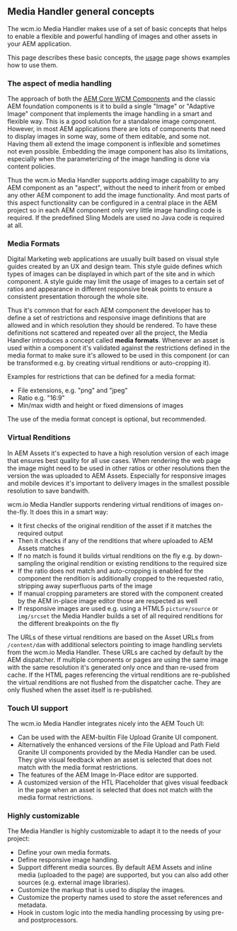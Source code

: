 ## Media Handler general concepts

The wcm.io Media Handler makes use of a set of basic concepts that helps to enable a flexible and powerful handling of images and other assets in your AEM application.

This page describes these basic concepts, the [usage][usage] page shows examples how to use them.


### The aspect of media handling

The approach of both the [AEM Core WCM Components][aem-core-wcm-components] and the classic AEM foundation components is it to build a single "Image" or "Adaptive Image" component that implements the image handling in a smart and flexible way. This is a good solution for a standalone image component. However, in most AEM applications there are lots of components that need to display images in some way, some of them editable, and some not. Having them all extend the image component is inflexible and sometimes not even possible. Embedding the image component has also its limitations, especially when the parameterizing of the image handling is done via content policies.

Thus the wcm.io Media Handler supports adding image capability to any AEM component as an "aspect", without the need to inherit from or embed any other AEM component to add the image functionality. And most parts of this aspect functionality can be configured in a central place in the AEM project so in each AEM component only very little image handling code is required. If the predefined Sling Models are used no Java code is required at all.


### Media Formats

Digital Marketing web applications are usually built based on visual style guides created by an UX and design team. This style guide defines which types of images can be displayed in which part of the site and in which component. A style guide may limit the usage of images to a certain set of ratios and appearance in different responsive break points to ensure a consistent presentation thorough the whole site.

Thus it's common that for each AEM component the developer has to define a set of restrictions and responsive image definitions that are allowed and in which resolution they should be rendered. To have these definitions not scattered and repeated over all the project, the Media Handler introduces a concept called **media formats**. Whenever an asset is used within a component it's validated against the restrictions defined in the media format to make sure it's allowed to be used in this component (or can be transformed e.g. by creating virtual renditions or auto-cropping it).

Examples for restrictions that can be defined for a media format:

* File extensions, e.g. "png" and "jpeg"
* Ratio e.g. "16:9"
* Min/max width and height or fixed dimensions of images

The use of the media format concept is optional, but recommended.


### Virtual Renditions

In AEM Assets it's expected to have a high resolution version of each image that ensures best quality for all use cases. When rendering the web page the image might need to be used in other ratios or other resolutions then the version the was uploaded to AEM Assets. Especially for responsive images and mobile devices it's important to delivery images in the smallest possible resolution to save bandwith.

wcm.io Media Handler supports rendering virtual renditions of images on-the-fly. It does this in a smart way:

* It first checks of the original rendition of the asset if it matches the required output
* Then it checks if any of the renditions that where uploaded to AEM Assets matches
* If no match is found it builds virtual renditions on the fly e.g. by down-sampling the original rendition or existing renditions to the required size
* If the ratio does not match and auto-cropping is enabled for the component the rendition is additionally cropped to the requested ratio, stripping away superfluous parts of the image
* If manual cropping parameters are stored with the component created by the AEM in-place image editor those are respected as well
* If responsive images are used e.g. using a HTML5 `picture/source` or `img/srcset` the Media Handler builds a set of all required renditions for the different breakpoints on the fly

The URLs of these virtual renditions are based on the Asset URLs from `/content/dam` with additional selectors pointing to image handling servlets from the wcm.io Media Handler. These URLs are cached by default by the AEM dispatcher. If multiple components or pages are using the same image with the same resolution it's generated only once and than re-used from cache. If the HTML pages referencing the virtual renditions are re-published the virtual renditions are not flushed from the dispatcher cache. They are only flushed when the asset itself is re-published.


### Touch UI support

The wcm.io Media Handler integrates nicely into the AEM Touch UI:

* Can be used with the AEM-builtin File Upload Granite UI component.
* Alternatively the enhanced versions of the File Upload and Path Field Granite UI components provided by the Media Handler can be used. They give visual feedback when an asset is selected that does not match with the media format restrictions.
* The features of the AEM Image In-Place editor are supported.
* A customized version of the HTL Placeholder that gives visual feedback in the page when an asset is selected that does not match with the media format restrictions.


### Highly customizable

The Media Handler is highly customizable to adapt it to the needs of your project:

* Define your own media formats.
* Define responsive image handling.
* Support different media sources. By default AEM Assets and inline media (uploaded to the page) are supported, but you can also add other sources (e.g. external image libraries).
* Customize the markup that is used to display the images.
* Customize the property names used to store the asset references and metadata.
* Hook in custom logic into the media handling processing by using pre- and postprocessors.


[usage]: usage.html
[aem-core-wcm-components]: https://github.com/adobe/aem-core-wcm-components
